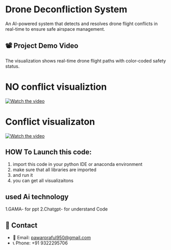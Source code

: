 # Drone Deconfliction System
An AI-powered system that detects and resolves drone flight conflicts in real-time to ensure safe airspace management.


## 📽️ Project Demo Video
The visualization shows real-time drone flight paths with color-coded safety status.

# NO conflict visualiztion

[![Watch the video](https://img.youtube.com/vi/zrbjQiXEZLc/maxresdefault.jpg)](https://youtu.be/zrbjQiXEZLc)


#  Conflict visualizaton
[![Watch the video](https://img.youtube.com/vi/vomIRWt0Uso/maxresdefault.jpg)](https://youtu.be/vomIRWt0Uso)





## HOW To Launch this code:
1. import this code in your python IDE or anaconda environment
2. make sure that all libraries are imported
3. and run it
4. you can get all visualizaitons
    

## used Ai technology
1.GAMA- for ppt
2.Chatgpt- for understand Code



## 📧 Contact

- 📩 Email: [pawarpraful950@gmail.com](mailto:pawarpraful950@gmail.com)  
- 📞 Phone: +91 9322295706
